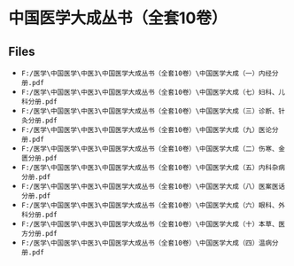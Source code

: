 # 中国医学大成丛书（全套10卷）

## Files

- `F:/医学\中国医学\中医3\中国医学大成丛书（全套10卷）\中国医学大成（一）内经分册.pdf`
- `F:/医学\中国医学\中医3\中国医学大成丛书（全套10卷）\中国医学大成（七）妇科、儿科分册.pdf`
- `F:/医学\中国医学\中医3\中国医学大成丛书（全套10卷）\中国医学大成（三）诊断、针灸分册.pdf`
- `F:/医学\中国医学\中医3\中国医学大成丛书（全套10卷）\中国医学大成（九）医论分册.pdf`
- `F:/医学\中国医学\中医3\中国医学大成丛书（全套10卷）\中国医学大成（二）伤寒、金匮分册.pdf`
- `F:/医学\中国医学\中医3\中国医学大成丛书（全套10卷）\中国医学大成（五）内科杂病分册.pdf`
- `F:/医学\中国医学\中医3\中国医学大成丛书（全套10卷）\中国医学大成（八）医案医话分册.pdf`
- `F:/医学\中国医学\中医3\中国医学大成丛书（全套10卷）\中国医学大成（六）眼科、外科分册.pdf`
- `F:/医学\中国医学\中医3\中国医学大成丛书（全套10卷）\中国医学大成（十）本草、医方分册.pdf`
- `F:/医学\中国医学\中医3\中国医学大成丛书（全套10卷）\中国医学大成（四）温病分册.pdf`
